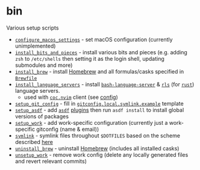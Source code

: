 # bin

Various setup scripts

- [`configure_macos_settings`](./configure_macos_settings) - set macOS configuration (currently unimplemented)
- [`install_bits_and_pieces`](./install_bits_and_pieces) - install various bits and pieces (e.g. adding `zsh` to `/etc/shells` then setting it as the login shell, updating submodules and more)
- [`install_brew`](./install_brew) - install [Homebrew](https://brew.sh) and all formulas/casks specified in [`Brewfile`](../../Brewfile)
- [`install_language_servers`](./install_language_servers) - install [`bash-language-server`](https://github.com/mads-hartmann/bash-language-server) & [`rls`](https://github.com/rust-lang/rls) (for [`rust`](https://www.rust-lang.org)) language servers.
  - used with [`coc.nvim`](https://github.com/neoclide/coc.nvim) client (see [config](../../vim/coc.vim))
- [`setup_git_config`](./setup_git_config) - fill in [`gitconfig.local.symlink.example`](../../git/gitconfig.local.symlink.example) template
- [`setup_asdf`](./setup_asdf) - add [`asdf`](https://github.com/asdf-vm/asdf) [plugins](https://github.com/asdf-vm/asdf-plugins) then run `asdf install` to install global versions of packages
- [`setup_work`](./setup_work) - add work-specific configuration (currently just a work-specific gitconfig (name & email))
- [`symlink`](./symlink) - symlink files throughout `$DOTFILES` based on the scheme described [here](../symlink.md)
- [`uninstall_brew`](./uninstall_brew) - uninstall [Homebrew](https://brew.sh) (includes all installed casks)
- [`unsetup_work`](./unsetup_work) - remove work config (delete any locally generated files and revert relevant commits)
